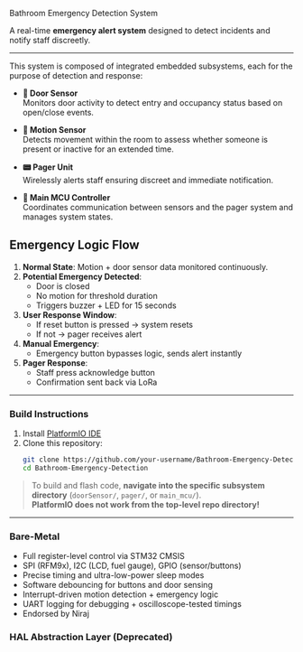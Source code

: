 Bathroom Emergency Detection System

A real-time **emergency alert system** designed to detect incidents and notify staff discreetly.

---

This system is composed of integrated embedded subsystems, each for the purpose of detection and response:

- **🚪 Door Sensor**  
  Monitors door activity to detect entry and occupancy status based on open/close events.

- **🎯 Motion Sensor**  
  Detects movement within the room to assess whether someone is present or inactive for an extended time.

- **📟 Pager Unit**  
  Wirelessly alerts staff ensuring discreet and immediate notification.

- **🧠 Main MCU Controller**  
  Coordinates communication between sensors and the pager system and manages system states.

## Emergency Logic Flow

1. **Normal State**: Motion + door sensor data monitored continuously.
2. **Potential Emergency Detected**:  
   - Door is closed  
   - No motion for threshold duration  
   - Triggers buzzer + LED for 15 seconds
3. **User Response Window**:  
   - If reset button is pressed → system resets  
   - If not → pager receives alert
4. **Manual Emergency**:  
   - Emergency button bypasses logic, sends alert instantly
5. **Pager Response**:  
   - Staff press acknowledge button  
   - Confirmation sent back via LoRa
---

### Build Instructions

1. Install [PlatformIO IDE](https://platformio.org/install)
2. Clone this repository:
   ```bash
   git clone https://github.com/your-username/Bathroom-Emergency-Detection.git
   cd Bathroom-Emergency-Detection
> To build and flash code, **navigate into the specific subsystem directory** (`doorSensor/`, `pager/`, or `main_mcu/`).  
> **PlatformIO does not work from the top-level repo directory!**

---

### Bare-Metal

- Full register-level control via STM32 CMSIS
- SPI (RFM9x), I2C (LCD, fuel gauge), GPIO (sensor/buttons)
- Precise timing and ultra-low-power sleep modes
- Software debouncing for buttons and door sensing
- Interrupt-driven motion detection + emergency logic
- UART logging for debugging + oscilloscope-tested timings
- Endorsed by Niraj

### HAL Abstraction Layer (Deprecated)
